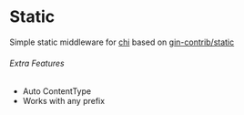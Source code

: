 # Static
Simple static middleware for [chi](https://github.com/go-chi/chi) based on [gin-contrib/static](https://github.com/gin-contrib/static)

###### Extra Features
* Auto ContentType
* Works with any prefix
